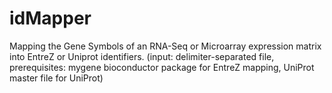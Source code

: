 # idMapper
Mapping the Gene Symbols of an RNA-Seq or Microarray expression matrix into EntreZ or Uniprot identifiers.
(input: delimiter-separated file, prerequisites: mygene bioconductor package for EntreZ mapping, UniProt master file for UniProt)
